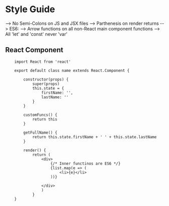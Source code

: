# Style Guide

--> No Semi-Colons on JS and JSX files
--> Parthenesis on render returns
--> ES6: 
    --> Arrow functions on all non-React main component functions 
    --> All 'let' and 'const' never 'var'
    

## React Component

        import React from 'react'

        export default class name extends React.Component {

            constructor(props) {
                super(props)
                this.state = {
                    firstName: '',
                    lastName: ''
                }
            }

            customFuncs() {
                return this
            }

            getFullName() {
                return this.state.firstName + ' ' + this.state.lastName
            }

            render() {
                return (
                    <div>
                        {/* Inner functinos are ES6 */}
                        {list.map(e => (
                            <li>{e}</li>
                        ))}

                    </div>
                    )
                }
        }

